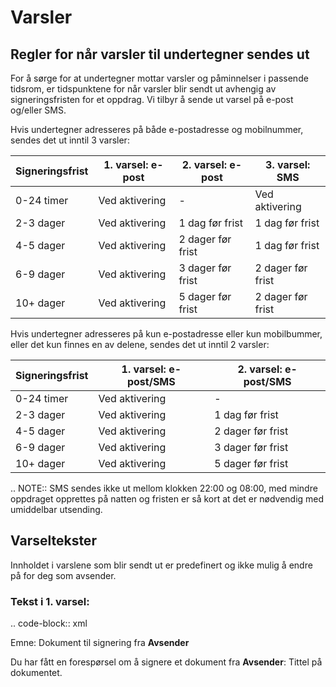 # Varsler

## Regler for når varsler til undertegner sendes ut

For å sørge for at undertegner mottar varsler og påminnelser i passende tidsrom, er tidspunktene for når varsler blir sendt ut avhengig av signeringsfristen for et oppdrag. Vi tilbyr å sende ut varsel på e-post og/eller SMS. 

Hvis undertegner adresseres på både e-postadresse og mobilnummer, sendes det ut inntil 3 varsler:

| Signeringsfrist | 1. varsel: e-post | 2. varsel: e-post | 3. varsel: SMS   |
|-----------------|--------------------|--------------------|-------------------|
| 0-24 timer      | Ved aktivering     | -                  | Ved aktivering    |
| 2-3 dager       | Ved aktivering     | 1 dag før frist    | 1 dag før frist   |
| 4-5 dager       | Ved aktivering     | 2 dager før frist  | 1 dag før frist   |
| 6-9 dager       | Ved aktivering     | 3 dager før frist  | 2 dager før frist |
| 10+ dager       | Ved aktivering     | 5 dager før frist  | 2 dager før frist |


<!-- Tabellen er generert vha. http://www.tablesgenerator.com/markdown_tables -->

Hvis undertegner adresseres på kun e-postadresse eller kun mobilbummer, eller det kun finnes en av delene, sendes det ut inntil 2 varsler:

| Signeringsfrist | 1. varsel: e-post/SMS | 2. varsel: e-post/SMS |
|-----------------|------------------------|------------------------|
| 0-24 timer      | Ved aktivering         | -                      |
| 2-3 dager       | Ved aktivering         | 1 dag før frist        |
| 4-5 dager       | Ved aktivering         | 2 dager før frist      |
| 6-9 dager       | Ved aktivering         | 3 dager før frist      |
| 10+ dager       | Ved aktivering         | 5 dager før frist      |

<!-- Tabellen er generert vha. http://www.tablesgenerator.com/markdown_tables -->

.. NOTE::
   SMS sendes ikke ut mellom klokken 22:00 og 08:00, med mindre oppdraget opprettes på natten og fristen er så kort at det er nødvendig med umiddelbar utsending.
   
## Varseltekster

Innholdet i varslene som blir sendt ut er predefinert og ikke mulig å endre på for deg som avsender.


### Tekst i 1. varsel:

.. code-block:: xml


Emne: Dokument til signering fra **Avsender**

Du har fått en forespørsel om å signere et dokument fra **Avsender**: Tittel på dokumentet.

   
   
   
